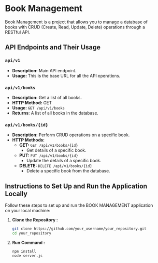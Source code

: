 # Book Management

Book Management is a project that allows you to manage a database of books with CRUD (Create, Read, Update, Delete) operations through a RESTful API.

## API Endpoints and Their Usage

### `api/v1`

- **Description:** Main API endpoint.
- **Usage:** This is the base URL for all the API operations.

### `api/v1/books`

- **Description:** Get a list of all books.
- **HTTP Method:** GET
- **Usage:** `GET /api/v1/books`
- **Returns:** A list of all books in the database.

### `api/v1/books/{id}`

- **Description:** Perform CRUD operations on a specific book.
- **HTTP Methods:**
  - **GET:** `GET /api/v1/books/{id}`
    - Get details of a specific book.
  - **PUT:** `PUT /api/v1/books/{id}`
    - Update the details of a specific book.
  - **DELETE:** `DELETE /api/v1/books/{id}`
    - Delete a specific book from the database.

## Instructions to Set Up and Run the Application Locally

Follow these steps to set up and run the BOOK MANAGEMENT application on your local machine:

1. **Clone the Repository :**

   ```bash
   git clone https://github.com/your_username/your_repository.git
   cd your_repository
2. **Run Command :**
    
    ```
    npm install
    node server.js

    ```
